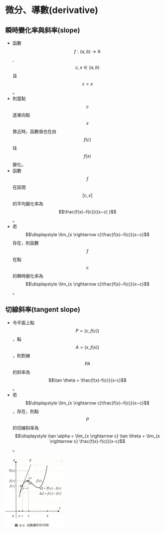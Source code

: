 # 微分、導數\(derivative\)

## 瞬時變化率與斜率\(slope\)

* 函數$$f:(a,b) \rightarrow \mathbb{R}$$, $$c,x \in(a,b)$$ 且 $$c<x$$。
* 則當點$$c$$逐漸向點$$x$$靠近時，函數值也在由$$f(c)$$往$$f(x)$$變化。
*  函數$$f$$在區間$$[c,x]$$的平均變化率為 $$\frac{f(x)−f(c)}{(x−c) }$$。
*  若$$\displaystyle \lim_{x \rightarrow c}⁡\frac{f(x)−f(c)}{x−c}$$  存在，則函數$$f$$在點$$c$$的瞬時變化率為 $$\displaystyle \lim_{x \rightarrow c}⁡\frac{f(x)−f(c)}{x−c}$$。

## 切線斜率\(tangent slope\)

* 令平面上點$$P=(c, f(c))$$，點$$A=(x, f(x))$$，則割線$$PA$$的斜率為 $$\tan \theta = \frac{f(x)-f(c)}{x-c}$$。
* 若 $$\displaystyle \lim_{x \rightarrow c}⁡\frac{f(x)−f(c)}{x−c}$$，存在，則點$$P$$的切線斜率為$$\displaystyle \tan \alpha = \lim_{x \rightarrow c} \tan \theta = \lim_{x \rightarrow c} \frac{f(x)-f(c)}{x-c}$$。

![&#x5207;&#x7DDA;](../.gitbook/assets/tangent_line-min.png)



